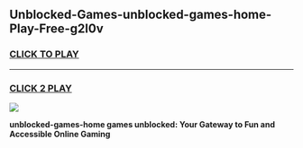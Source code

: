 
## Unblocked-Games-unblocked-games-home-Play-Free-g2l0v
<h3>
<a href="https://premium76.site?title=unblocked-games-home&ref=18A1">CLICK TO PLAY</a></h3>
<hr>

<h3>
<a href="https://premium76.site?title=unblocked-games-home&ref=18A1">CLICK 2 PLAY</a>
  
</h3>

<a href="https://premium76.site?title=unblocked-games-home&ref=18A1"><img src="https://clearcache.store/games.png"></a>


**unblocked-games-home games unblocked: Your Gateway to Fun and Accessible Online Gaming**
